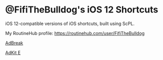 # @FifiTheBulldog's iOS 12 Shortcuts

iOS 12-compatible versions of iOS shortcuts, built using ScPL.

My RoutineHub profile: https://routinehub.com/user/FifiTheBulldog

[AdBreak](https://github.com/FifiTheBulldog/shortcuts/tree/master/AdBreak)

[AdKit E](https://github.com/FifiTheBulldog/shortcuts/tree/master/AdKit%20E)
